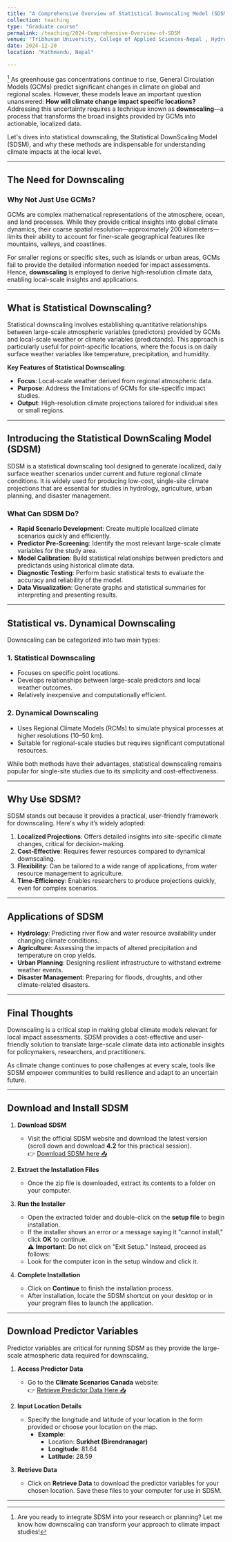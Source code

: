 ```yaml
---
title: "A Comprehensive Overview of Statistical Downscaling Model (SDSM)"
collection: teaching
type: "Graduate course"
permalink: /teaching/2024-Comprehensive-Overview-of-SDSM
venue: "Tribhuvan University, College of Applied Sciences-Nepal , Hydrology Department"
date: 2024-12-20
location: "Kathmandu, Nepal"

---
```

[^1]
As greenhouse gas concentrations continue to rise, General Circulation Models (GCMs) predict significant changes in climate on global and regional scales. However, these models leave an important question unanswered: **How will climate change impact specific locations?** Addressing this uncertainty requires a technique known as **downscaling**—a process that transforms the broad insights provided by GCMs into actionable, localized data.

Let's dives into statistical downscaling, the Statistical DownScaling Model (SDSM), and why these methods are indispensable for understanding climate impacts at the local level.

---

## The Need for Downscaling

### Why Not Just Use GCMs?

GCMs are complex mathematical representations of the atmosphere, ocean, and land processes. While they provide critical insights into global climate dynamics, their coarse spatial resolution—approximately 200 kilometers—limits their ability to account for finer-scale geographical features like mountains, valleys, and coastlines.

For smaller regions or specific sites, such as islands or urban areas, GCMs fail to provide the detailed information needed for impact assessments. Hence, **downscaling** is employed to derive high-resolution climate data, enabling local-scale insights and applications.

---

## What is Statistical Downscaling?

Statistical downscaling involves establishing quantitative relationships between large-scale atmospheric variables (predictors) provided by GCMs and local-scale weather or climate variables (predictands). This approach is particularly useful for point-specific locations, where the focus is on daily surface weather variables like temperature, precipitation, and humidity.

**Key Features of Statistical Downscaling**:

- **Focus**: Local-scale weather derived from regional atmospheric data.
- **Purpose**: Address the limitations of GCMs for site-specific impact studies.
- **Output**: High-resolution climate projections tailored for individual sites or small regions.

---

## Introducing the Statistical DownScaling Model (SDSM)

SDSM is a statistical downscaling tool designed to generate localized, daily surface weather scenarios under current and future regional climate conditions. It is widely used for producing low-cost, single-site climate projections that are essential for studies in hydrology, agriculture, urban planning, and disaster management.

### What Can SDSM Do?

- **Rapid Scenario Development**: Create multiple localized climate scenarios quickly and efficiently.
- **Predictor Pre-Screening**: Identify the most relevant large-scale climate variables for the study area.
- **Model Calibration**: Build statistical relationships between predictors and predictands using historical climate data.
- **Diagnostic Testing**: Perform basic statistical tests to evaluate the accuracy and reliability of the model.
- **Data Visualization**: Generate graphs and statistical summaries for interpreting and presenting results.

---

## Statistical vs. Dynamical Downscaling

Downscaling can be categorized into two main types:

### 1. **Statistical Downscaling**

- Focuses on specific point locations.
- Develops relationships between large-scale predictors and local weather outcomes.
- Relatively inexpensive and computationally efficient.

### 2. **Dynamical Downscaling**

- Uses Regional Climate Models (RCMs) to simulate physical processes at higher resolutions (10–50 km).
- Suitable for regional-scale studies but requires significant computational resources.

While both methods have their advantages, statistical downscaling remains popular for single-site studies due to its simplicity and cost-effectiveness.

---

## Why Use SDSM?

SDSM stands out because it provides a practical, user-friendly framework for downscaling. Here's why it’s widely adopted:

1. **Localized Projections**: Offers detailed insights into site-specific climate changes, critical for decision-making.
2. **Cost-Effective**: Requires fewer resources compared to dynamical downscaling.
3. **Flexibility**: Can be tailored to a wide range of applications, from water resource management to agriculture.
4. **Time-Efficiency**: Enables researchers to produce projections quickly, even for complex scenarios.

---

## Applications of SDSM

- **Hydrology**: Predicting river flow and water resource availability under changing climate conditions.
- **Agriculture**: Assessing the impacts of altered precipitation and temperature on crop yields.
- **Urban Planning**: Designing resilient infrastructure to withstand extreme weather events.
- **Disaster Management**: Preparing for floods, droughts, and other climate-related disasters.

---

## Final Thoughts

Downscaling is a critical step in making global climate models relevant for local impact assessments. SDSM provides a cost-effective and user-friendly solution to translate large-scale climate data into actionable insights for policymakers, researchers, and practitioners.

As climate change continues to pose challenges at every scale, tools like SDSM empower communities to build resilience and adapt to an uncertain future.

---

## Download and Install SDSM

1. **Download SDSM**

    - Visit the official SDSM website and download the latest version (scroll down and download **4.2** for this practical session).  
        👉 [Download SDSM here 📥](https://sdsm.org.uk/software.html)
2. **Extract the Installation Files**

    - Once the zip file is downloaded, extract its contents to a folder on your computer.
3. **Run the Installer**

    - Open the extracted folder and double-click on the **setup file** to begin installation.
    - If the installer shows an error or a message saying it "cannot install," click **OK** to continue.  
        ⚠️ **Important**: Do not click on "Exit Setup." Instead, proceed as follows:
    - Look for the computer icon in the setup window and click it.
4. **Complete Installation**

    - Click on **Continue** to finish the installation process.
    - After installation, locate the SDSM shortcut on your desktop or in your program files to launch the application.

---

## Download Predictor Variables

Predictor variables are critical for running SDSM as they provide the large-scale atmospheric data required for downscaling.

1. **Access Predictor Data**

    - Go to the **Climate Scenarios Canada** website:  
        👉 [Retrieve Predictor Data Here 📥](https://climate-scenarios.canada.ca/?page=pred-canesm2)
2. **Input Location Details**

    - Specify the longitude and latitude of your location in the form provided or choose your location on the map.
        - **Example**:
            - Location: **Surkhet (Birendranagar)**
            - **Longitude**: 81.64
            - **Latitude**: 28.59
3. **Retrieve Data**

    - Click on **Retrieve Data** to download the predictor variables for your chosen location. Save these files to your computer for use in SDSM.

---
[^1]: Are you ready to integrate SDSM into your research or planning? Let me know how downscaling can transform your approach to climate impact studies!
